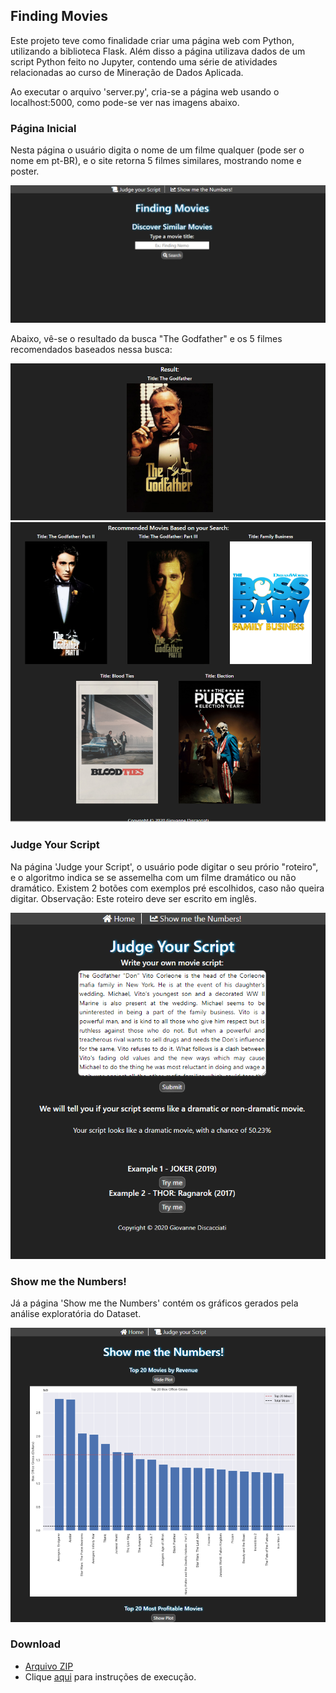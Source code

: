 ## Finding Movies

Este projeto teve como finalidade criar uma página web com Python, utilizando a biblioteca Flask. Além disso a página utilizava dados de um script Python feito no Jupyter, contendo uma série de atividades relacionadas ao curso de Mineração de Dados Aplicada.

Ao executar o arquivo 'server.py', cria-se a página web usando o localhost:5000, como pode-se ver nas imagens abaixo.

### Página Inicial
Nesta página o usuário digita o nome de um filme qualquer (pode ser o nome em pt-BR), e o site retorna 5 filmes similares, mostrando nome e poster.

![Homepage](https://raw.githubusercontent.com/gcpdiscacciati/projeto_estagio/gh-pages/homepage.PNG)

Abaixo, vê-se o resultado da busca "The Godfather" e os 5 filmes recomendados baseados nessa busca:

![Resultado Busca](https://raw.githubusercontent.com/gcpdiscacciati/projeto_estagio/gh-pages/resultado1.PNG)
![Recomendados](https://raw.githubusercontent.com/gcpdiscacciati/projeto_estagio/gh-pages/resultado2.PNG)

### Judge Your Script
Na página 'Judge your Script', o usuário pode digitar o seu prório "roteiro", e o algoritmo indica se se assemelha com um filme dramático ou não dramático. Existem 2 botões com exemplos pré escolhidos, caso não queira digitar. Observação: Este roteiro deve ser escrito em inglês.

![Judge_Your_Script](https://raw.githubusercontent.com/gcpdiscacciati/projeto_estagio/gh-pages/roteiro1.PNG)

### Show me the Numbers!
Já a página 'Show me the Numbers' contém os gráficos gerados pela análise exploratória do Dataset.

![ShowMeTheNumbers](https://raw.githubusercontent.com/gcpdiscacciati/projeto_estagio/gh-pages/graficos1.PNG)

### Download
* [Arquivo ZIP](https://github.com/gcpdiscacciati/projeto_estagio/archive/master.zip)
* Clique [aqui](https://github.com/gcpdiscacciati/projeto_estagio) para instruções de execução.



